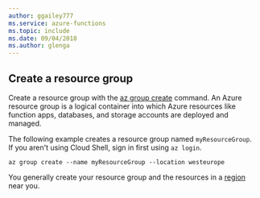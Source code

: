 ```yaml
---
author: ggailey777
ms.service: azure-functions
ms.topic: include
ms.date: 09/04/2018
ms.author: glenga
---
```

## Create a resource group

Create a resource group with the [az group create](/cli/azure/group#az_group_create) command. An Azure resource group is a logical container into which Azure resources like function apps, databases, and storage accounts are deployed and managed.

The following example creates a resource group named `myResourceGroup`.  
If you aren't using Cloud Shell, sign in first using `az login`.

```azurecli-interactive
az group create --name myResourceGroup --location westeurope
```

You generally create your resource group and the resources in a [region](https://azure.microsoft.com/global-infrastructure/regions/) near you. 
